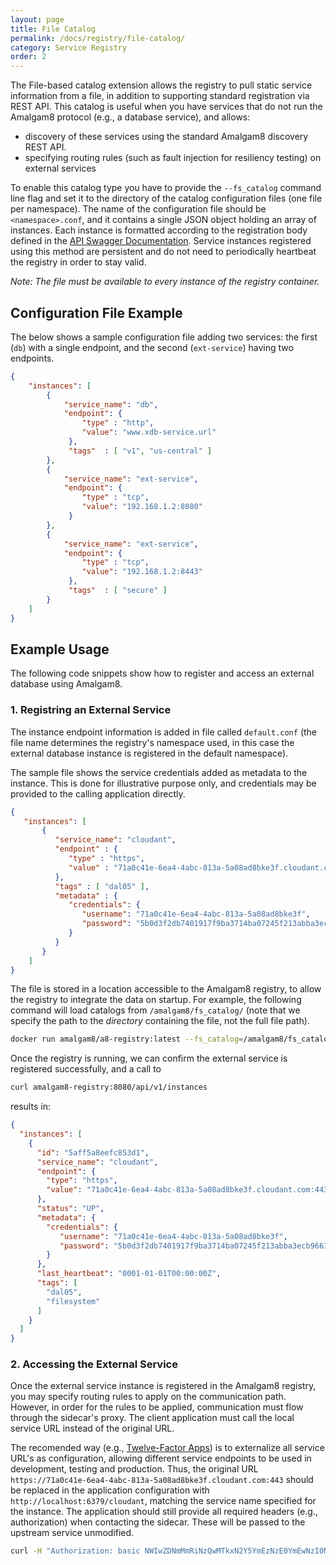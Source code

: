 ```yaml
---
layout: page
title: File Catalog
permalink: /docs/registry/file-catalog/
category: Service Registry
order: 2
---
```


The File-based catalog extension allows the registry to pull static service
information from a file, in addition to supporting standard registration
via REST API.  This catalog is useful when you have services that do not
run the Amalgam8 protocol (e.g., a database service), and allows:

* discovery of these services using the standard Amalgam8 discovery REST
  API.
* specifying routing rules (such as fault injection for resiliency testing)
  on external services

To enable this catalog type you have to provide the `--fs_catalog` command
line flag and set it to the directory of the catalog configuration files
(one file per namespace).  The name of the configuration file should be
`<namespace>.conf`, and it contains a single JSON object holding an array
of instances.  Each instance is formatted according to the registration
body defined in the
[API Swagger Documentation](/api/registry).  Service
instances registered using this method are persistent and do not need to
periodically heartbeat the registry in order to stay valid.

_Note: The file must be available to every instance of the registry
container._

## Configuration File Example

The below shows a sample configuration file adding two services: the first
(`db`) with a single endpoint, and the second (`ext-service`) having two
endpoints.

```json
{
    "instances": [
        {
            "service_name": "db",
            "endpoint": {
                "type" : "http",
                "value": "www.xdb-service.url"
             },
             "tags"  : [ "v1", "us-central" ]
        },
        {
            "service_name": "ext-service",
            "endpoint": {
                "type" : "tcp",
                "value": "192.168.1.2:8080"
             }
        },
        {
            "service_name": "ext-service",
            "endpoint": {
                "type" : "tcp",
                "value": "192.168.1.2:8443"
             },
             "tags"  : [ "secure" ]
        }        
    ]
}
```

## Example Usage

The following code snippets show how to register and access an external
database using Amalgam8.

### 1. Registring an External Service

The instance endpoint information is added in file called `default.conf`
(the file name determines the registry's namespace used, in this case the
external database instance is registered in the default namespace).

The sample file shows the service credentials added as metadata to the
instance. This is done for illustrative purpose only, and credentials may
be provided to the calling application directly.

```json
{
   "instances": [
       {
          "service_name": "cloudant",
          "endpoint" : {
             "type" : "https",
             "value" : "71a0c41e-6ea4-4abc-813a-5a08ad8bke3f.cloudant.com:443"
          },
          "tags" : [ "dal05" ],
          "metadata" : {
             "credentials": {
                "username": "71a0c41e-6ea4-4abc-813a-5a08ad8bke3f",
                "password": "5b0d3f2db7401917f9ba3714ba07245f213abba3ecb96632796487f0e553435c"
             }
          }
       }
    ]
}
```

The file is stored in a location accessible to the Amalgam8 registry, to
allow the registry to integrate the data on startup.  For example, the
following command will load catalogs from `/amalgam8/fs_catalog/` (note
that we specify the path to the _directory_ containing the file, not the
full file path).

```bash
docker run amalgam8/a8-registry:latest --fs_catalog=/amalgam8/fs_catalog/
```

Once the registry is running, we can confirm the external service is
registered successfully, and a call to

```bash
curl amalgam8-registry:8080/api/v1/instances
```

results in:

```json
{
  "instances": [
    {
      "id": "5aff5a8eefc853d1",
      "service_name": "cloudant",
      "endpoint": {
        "type": "https",
        "value": "71a0c41e-6ea4-4abc-813a-5a08ad8bke3f.cloudant.com:443"
      },
      "status": "UP",
      "metadata": {
        "credentials": {
           "username": "71a0c41e-6ea4-4abc-813a-5a08ad8bke3f",
           "password": "5b0d3f2db7401917f9ba3714ba07245f213abba3ecb96632796487f0e553435c"
        }
      },
      "last_heartbeat": "0001-01-01T00:00:00Z",
      "tags": [
        "dal05",
        "filesystem"
      ]
    }
  ]
}
```

### 2. Accessing the External Service

Once the external service instance is registered in the Amalgam8 registry,
you may specify routing rules to apply on the communication path.  However,
in order for the rules to be applied, communication must flow through the
sidecar's proxy. The client application must call the local service URL
instead of the original URL.

The recomended way (e.g., [Twelve-Factor Apps](https://12factor.net/)) is
to externalize all service URL's as configuration, allowing different
service endpoints to be used in development, testing and production.  Thus,
the original URL
`https://71a0c41e-6ea4-4abc-813a-5a08ad8bke3f.cloudant.com:443` should be
replaced in the application configuration with
`http://localhost:6379/cloudant`, matching the service name specified for
the instance.  The application should still provide all required headers
(e.g., authorization) when contacting the sidecar. These will be passed to
the upstream service unmodified.

```bash
curl -H "Authorization: basic NWIwZDNmMmRiNzQwMTkxN2Y5YmEzNzE0YmEwNzI0NWYyMTNlYmVmM2VjYjk2NjMyNzk2NDg3ZjBlNTUzNDM1Ywo=" http://localhost:6379/cloudant/<database>/<document_id>/
```

